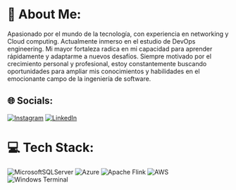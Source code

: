 # 💫 About Me:
Apasionado por el mundo de la tecnología, con experiencia en networking y Cloud computing. Actualmente inmerso en el estudio de DevOps engineering. Mi mayor fortaleza radica en mi capacidad para aprender rápidamente y adaptarme a nuevos desafíos. Siempre motivado por el crecimiento personal y profesional, estoy constantemente buscando oportunidades para ampliar mis conocimientos y habilidades en el emocionante campo de la ingeniería de software.


## 🌐 Socials:
[![Instagram](https://img.shields.io/badge/Instagram-%23E4405F.svg?logo=Instagram&logoColor=white)](https://instagram.com/josuereyess) [![LinkedIn](https://img.shields.io/badge/LinkedIn-%230077B5.svg?logo=linkedin&logoColor=white)](https://www.linkedin.com/in/josuereyesasencio-it-technical-support/) 

# 💻 Tech Stack:
![MicrosoftSQLServer](https://img.shields.io/badge/Microsoft%20SQL%20Server-CC2927?style=for-the-badge&logo=microsoft%20sql%20server&logoColor=white) ![Azure](https://img.shields.io/badge/azure-%230072C6.svg?style=for-the-badge&logo=microsoftazure&logoColor=white) ![Apache Flink](https://img.shields.io/badge/Apache%20Flink-E6526F?style=for-the-badge&logo=Apache%20Flink&logoColor=white) ![AWS](https://img.shields.io/badge/AWS-%23FF9900.svg?style=for-the-badge&logo=amazon-aws&logoColor=white) ![Windows Terminal](https://img.shields.io/badge/Windows%20Terminal-%234D4D4D.svg?style=for-the-badge&logo=windows-terminal&logoColor=white)

<!-- Proudly created with GPRM ( https://gprm.itsvg.in ) -->

